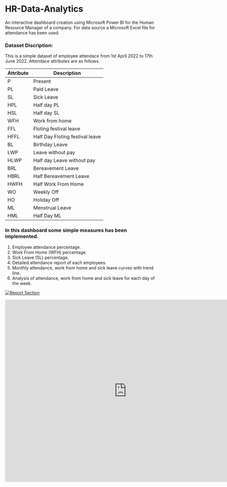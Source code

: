 # HR-Data-Analytics
An interactive dashboard creation using Microsoft Power BI for the Human Resource Manager of a company. For data source a Microsoft Excel file for attendance has been used. 

### Dataset Discription:
This is a simple dataset of employee attendace from 1st April 2022 to 17th June 2022. Attendace attributes are as follows. 

| Attribute   | Description |
| ------------- | ------------- |	
| P    | Present                         |
| PL   |Paid Leave                       |
| SL   | Sick Leave                      |
| HPL  | Half day PL                     |
| HSL  | Half day SL                     |
| WFH  | Work from home                  |
| FFL  | Floting festival leave          |
| HFFL | Half Day Floting festival leave | 
| BL   | Birthday Leave                  |
| LWP  | Leave without pay               |
| HLWP | Half day Leave without pay      |
| BRL  | Bereavement Leave               |
| HBRL | Half Bereavement Leave          |
| HWFH | Half Work From Home             |
| WO   | Weekly Off                      |
| HO   | Holiday Off                     |
| ML   | Menstrual Leave                 |
| HML  | Half Day ML                     |

### In this dashboard some simple measures has been implemented. 
  1. Employee attendance percentage. 
  2. Work From Home (WFH) percentage. 
  3. Sick Leave (SL) percentage. 
  4. Detailed attendance report of each employees. 
  5. Monthly attendance, work from home and sick leave curves with trend line. 
  6. Analysis of attendance, work from home and sick leave for each day of the week. 


[![Report Section](IMAGE_URL)](https://app.powerbi.com/view?r=eyJrIjoiMmE1MjBhNWYtMWJhYi00M2MzLTgxMDUtNTNhZTY1OTMyYzg5IiwidCI6ImZhNjk0NGFmLWNjN2MtNGNkOC05MTU0LWMwMTEzMjc5ODkxMCIsImMiOjl9)

<html lang="en">
<head>
    <meta charset="UTF-8">
    <meta name="viewport" content="width=device-width, initial-scale=1.0">
    <title>Power BI Dashboard</title>
</head>
<body>
    <iframe title="Report Section" width="800" height="600" src="https://app.powerbi.com/view?r=YOUR_POWER_BI_URL" frameborder="0" allowFullScreen="true"></iframe>
</body>
</html>
